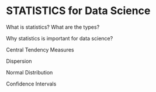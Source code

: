 # STATISTICS for Data Science
<p> What is statistics? What are the types?</p>
<p> Why statistics is important for data science?</p>
<p> Central Tendency Measures</p>
<p> Dispersion</p>
<p> Normal Distribution</p>
<p> Confidence Intervals</p>
